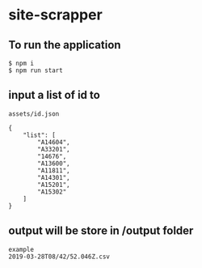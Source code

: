 # site-scrapper

## To run the application
```
$ npm i
$ npm run start
```

## input a list of id to
```
assets/id.json
```
```
{
    "list": [
        "A14604",
        "A33201",
        "14676",
        "A13600",
        "A11811",
        "A14301",
        "A15201",
        "A15302"
    ]
}
```

## output will be store in /output folder
```
example
2019-03-28T08/42/52.046Z.csv
```
